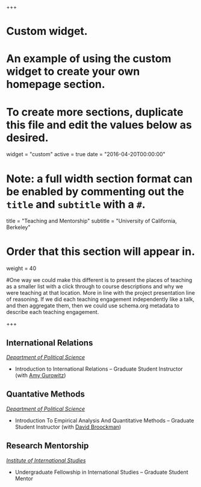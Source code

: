 +++
# Custom widget.
# An example of using the custom widget to create your own homepage section.
# To create more sections, duplicate this file and edit the values below as desired.
widget = "custom"
active = true
date = "2016-04-20T00:00:00"

# Note: a full width section format can be enabled by commenting out the `title` and `subtitle` with a `#`.
title = "Teaching and Mentorship"
subtitle = "University of California, Berkeley"


# Order that this section will appear in.
weight = 40

#One way we could make this different is to present the places of teaching as a smaller list with a click through to course descriptions and why we were teaching at that location. More in line with the project presentation line of reasoning. If we did each teaching engagement independently like a talk, and then aggregate them, then we could use schema.org metadata to describe each teaching engagement.

+++
<h2>International Relations</h2>


_[Department of Political Science](https://polisci.berkeley.edu/node/3335)_

+ Introduction to International Relations – Graduate Student Instructor (with [Amy Gurowitz](https://polisci.berkeley.edu/people/person/amy-gurowitz))


<h2>Quantative Methods</h2>


_[Department of Political Science](https://polisci.berkeley.edu/course/introduction-empirical-analysis-and-quantitative-methods-32)_

+ Introduction To Empirical Analysis And Quantitative Methods – Graduate Student Instructor (with [David Broockman](https://polisci.berkeley.edu/people/person/david-edward-broockman))


<h2>Research Mentorship</h2>


_[Institute of International Studies](https://iis.berkeley.edu/fellowships-grants/undergraduate-fellowship-international-studies)_

+ Undergraduate Fellowship in International Studies – Graduate Student Mentor
